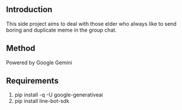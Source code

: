 ## Introduction

This side project aims to deal with those elder who always like to send boring and duplicate meme in the group chat.

## Method

Powered by Google Gemini

## Requirements

1. pip install -q -U google-generativeai
2. pip install line-bot-sdk
